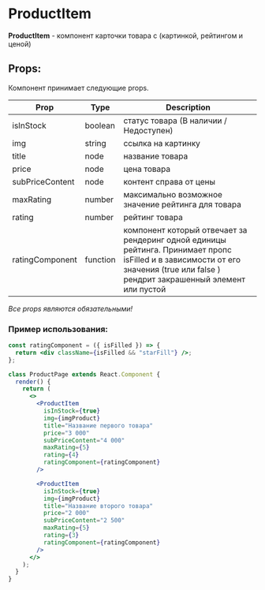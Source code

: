 # ProductItem

**ProductItem** - компонент карточки товара с (картинкой, рейтингом и ценой)

## Props:

Компонент принимает следующие props.

| Prop            | Type     | Description                                                                                                                                                                       |
| --------------- | -------- | --------------------------------------------------------------------------------------------------------------------------------------------------------------------------------- |
| isInStock       | boolean  | статус товара (В наличии / Недоступен)                                                                                                                                            |
| img             | string   | ссылка на картинку                                                                                                                                                                |
| title           | node     | название товара                                                                                                                                                                   |
| price           | node     | цена товара                                                                                                                                                                       |
| subPriceContent | node     | контент справа от цены                                                                                                                                                            |
| maxRating       | number   | максимально возможное значение рейтинга для товара                                                                                                                                |
| rating          | number   | рейтинг товара                                                                                                                                                                    |
| ratingComponent | function | компонент который отвечает за рендеринг одной единицы рейтинга. Принимает пропс isFilled и в зависимости от его значения (true или false ) рендрит закрашенный элемент или пустой |

_Все props являются обязательными!_

### Пример использования:

```jsx
const ratingComponent = ({ isFilled }) => {
  return <div className={isFilled && "starFill"} />;
};

class ProductPage extends React.Component {
  render() {
    return (
      <>
        <ProductItem
          isInStock={true}
          img={imgProduct}
          title="Название первого товара"
          price="3 000"
          subPriceContent="4 000"
          maxRating={5}
          rating={4}
          ratingComponent={ratingComponent}
        />

        <ProductItem
          isInStock={true}
          img={imgProduct}
          title="Название второго товара"
          price="2 000"
          subPriceContent="2 500"
          maxRating={5}
          rating={3}
          ratingComponent={ratingComponent}
        />
      </>
    );
  }
}
```
